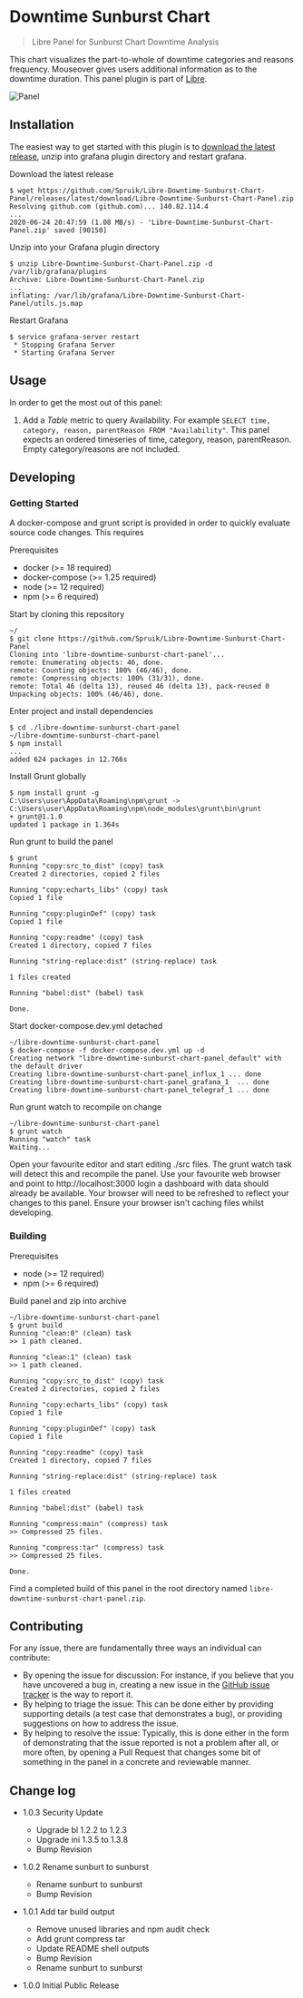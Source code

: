# Downtime Sunburst Chart

> Libre Panel for Sunburst Chart Downtime Analysis

This chart visualizes the part-to-whole of downtime categories and reasons frequency. Mouseover gives users additional information as to the downtime duration. This panel plugin is part of [Libre](https://github.com/Spruik/Libre).

![Panel](docs/libre-downtime-sunburst-chart-panel.gif)

## Installation

The easiest way to get started with this plugin is to [download the latest release](https://github.com/Spruik/Libre-Downtime-Sunburst-Chart-Panel/releases/latest/download/Libre-Downtime-Sunburst-Chart-Panel.zip), unzip into grafana plugin directory and restart grafana.

Download the latest release

```shell
$ wget https://github.com/Spruik/Libre-Downtime-Sunburst-Chart-Panel/releases/latest/download/Libre-Downtime-Sunburst-Chart-Panel.zip
Resolving github.com (github.com)... 140.82.114.4
...
2020-06-24 20:47:59 (1.08 MB/s) - 'Libre-Downtime-Sunburst-Chart-Panel.zip' saved [90150]
```

Unzip into your Grafana plugin directory

```shell
$ unzip Libre-Downtime-Sunburst-Chart-Panel.zip -d /var/lib/grafana/plugins
Archive: Libre-Downtime-Sunburst-Chart-Panel.zip
...
inflating: /var/lib/grafana/Libre-Downtime-Sunburst-Chart-Panel/utils.js.map
```

Restart Grafana

```shell
$ service grafana-server restart
 * Stopping Grafana Server
 * Starting Grafana Server
```

## Usage

In order to get the most out of this panel:

1. Add a *Table* metric to query Availability. For example `SELECT time, category, reason, parentReason FROM "Availability"`. This panel expects an ordered timeseries of time, category, reason, parentReason. Empty category/reasons are not included.

## Developing

### Getting Started

A docker-compose and grunt script is provided in order to quickly evaluate source code changes. This requires

Prerequisites

- docker (>= 18 required)
- docker-compose (>= 1.25 required)
- node (>= 12 required)
- npm (>= 6 required)

Start by cloning this repository

```shell
~/
$ git clone https://github.com/Spruik/Libre-Downtime-Sunburst-Chart-Panel
Cloning into 'libre-downtime-sunburst-chart-panel'...
remote: Enumerating objects: 46, done.
remote: Counting objects: 100% (46/46), done.
remote: Compressing objects: 100% (31/31), done.
remote: Total 46 (delta 13), reused 46 (delta 13), pack-reused 0
Unpacking objects: 100% (46/46), done.
```

Enter project and install dependencies

```shell
$ cd ./libre-downtime-sunburst-chart-panel
~/libre-downtime-sunburst-chart-panel
$ npm install
...
added 624 packages in 12.766s
```

Install Grunt globally

```shell
$ npm install grunt -g
C:\Users\user\AppData\Roaming\npm\grunt -> C:\Users\user\AppData\Roaming\npm\node_modules\grunt\bin\grunt
+ grunt@1.1.0
updated 1 package in 1.364s
```

Run grunt to build the panel

```shell
$ grunt
Running "copy:src_to_dist" (copy) task
Created 2 directories, copied 2 files

Running "copy:echarts_libs" (copy) task
Copied 1 file

Running "copy:pluginDef" (copy) task
Copied 1 file

Running "copy:readme" (copy) task
Created 1 directory, copied 7 files

Running "string-replace:dist" (string-replace) task

1 files created

Running "babel:dist" (babel) task

Done.

```

Start docker-compose.dev.yml detached

```shell
~/libre-downtime-sunburst-chart-panel
$ docker-compose -f docker-compose.dev.yml up -d
Creating network "libre-downtime-sunburst-chart-panel_default" with the default driver
Creating libre-downtime-sunburst-chart-panel_influx_1 ... done
Creating libre-downtime-sunburst-chart-panel_grafana_1  ... done
Creating libre-downtime-sunburst-chart-panel_telegraf_1 ... done
```

Run grunt watch to recompile on change

```shell
~/libre-downtime-sunburst-chart-panel
$ grunt watch
Running "watch" task
Waiting...
```

Open your favourite editor and start editing ./src files. The grunt watch task will detect this and recompile the panel. Use your favourite web browser and point to http://localhost:3000 login a dashboard with data should already be available. Your browser will need to be refreshed to reflect your changes to this panel. Ensure your browser isn't caching files whilst developing.

### Building

Prerequisites

- node (>= 12 required)
- npm (>= 6 required)

Build panel and zip into archive

```shell
~/libre-downtime-sunburst-chart-panel
$ grunt build
Running "clean:0" (clean) task
>> 1 path cleaned.

Running "clean:1" (clean) task
>> 1 path cleaned.

Running "copy:src_to_dist" (copy) task
Created 2 directories, copied 2 files

Running "copy:echarts_libs" (copy) task
Copied 1 file

Running "copy:pluginDef" (copy) task
Copied 1 file

Running "copy:readme" (copy) task
Created 1 directory, copied 7 files

Running "string-replace:dist" (string-replace) task

1 files created

Running "babel:dist" (babel) task

Running "compress:main" (compress) task
>> Compressed 25 files.

Running "compress:tar" (compress) task
>> Compressed 25 files.

Done.

```

Find a completed build of this panel in the root directory named `libre-downtime-sunburst-chart-panel.zip`.

## Contributing

For any issue, there are fundamentally three ways an individual can contribute:

- By opening the issue for discussion: For instance, if you believe that you have uncovered a bug in, creating a new issue in the [GitHub issue tracker](https://github.com/Spruik/Libre-Downtime-Sunburst-Chart-Panel/issues) is the way to report it.
- By helping to triage the issue: This can be done either by providing supporting details (a test case that demonstrates a bug), or providing suggestions on how to address the issue.
- By helping to resolve the issue: Typically, this is done either in the form of demonstrating that the issue reported is not a problem after all, or more often, by opening a Pull Request that changes some bit of something in the panel in a concrete and reviewable manner.

## Change log

- 1.0.3 Security Update
  - Upgrade bl 1.2.2 to 1.2.3
  - Upgrade ini 1.3.5 to 1.3.8
  - Bump Revision

- 1.0.2 Rename sunburt to sunburst
  - Rename sunburt to sunburst
  - Bump Revision

- 1.0.1 Add tar build output
  - Remove unused libraries and npm audit check
  - Add grunt compress tar
  - Update README shell outputs
  - Bump Revision
  - Rename sunburt to sunburst

- 1.0.0 Initial Public Release
